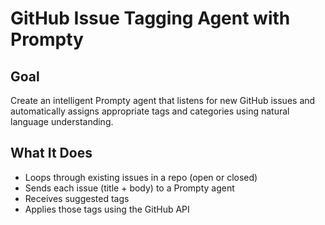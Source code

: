 # GitHub Issue Tagging Agent with Prompty

## Goal
Create an intelligent Prompty agent that listens for new GitHub issues and automatically assigns appropriate tags and categories using natural language understanding.

## What It Does
- Loops through existing issues in a repo (open or closed)
- Sends each issue (title + body) to a Prompty agent
- Receives suggested tags
- Applies those tags using the GitHub API